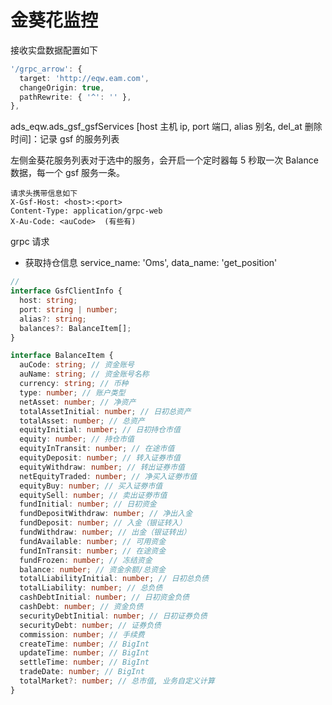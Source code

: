 # 金葵花监控

接收实盘数据配置如下

```ts
'/grpc_arrow': {
  target: 'http://eqw.eam.com',
  changeOrigin: true,
  pathRewrite: { '^': '' },
},
```

ads_eqw.ads_gsf_gsfServices [host 主机 ip, port 端口, alias 别名, del_at 删除时间]：记录 gsf 的服务列表

左侧金葵花服务列表对于选中的服务，会开启一个定时器每 5 秒取一次 Balance 数据，每一个 gsf 服务一条。

```
请求头携带信息如下
X-Gsf-Host: <host>:<port>
Content-Type: application/grpc-web
X-Au-Code: <auCode>  (有些有)
```

grpc 请求

- 获取持仓信息 service_name: 'Oms', data_name: 'get_position'

```typescript
//
interface GsfClientInfo {
  host: string;
  port: string | number;
  alias?: string;
  balances?: BalanceItem[];
}

interface BalanceItem {
  auCode: string; // 资金账号
  auName: string; // 资金账号名称
  currency: string; // 币种
  type: number; // 账户类型
  netAsset: number; // 净资产
  totalAssetInitial: number; // 日初总资产
  totalAsset: number; // 总资产
  equityInitial: number; // 日初持仓市值
  equity: number; // 持仓市值
  equityInTransit: number; // 在途市值
  equityDeposit: number; // 转入证券市值
  equityWithdraw: number; // 转出证券市值
  netEquityTraded: number; // 净买入证劵市值
  equityBuy: number; // 买入证劵市值
  equitySell: number; // 卖出证劵市值
  fundInitial: number; // 日初资金
  fundDepositWithdraw: number; // 净出入金
  fundDeposit: number; // 入金（银证转入）
  fundWithdraw: number; // 出金（银证转出）
  fundAvailable: number; // 可用资金
  fundInTransit: number; // 在途资金
  fundFrozen: number; // 冻结资金
  balance: number; // 资金余额/总资金
  totalLiabilityInitial: number; // 日初总负债
  totalLiability: number; // 总负债
  cashDebtInitial: number; // 日初资金负债
  cashDebt: number; // 资金负债
  securityDebtInitial: number; // 日初证券负债
  securityDebt: number; // 证券负债
  commission: number; // 手续费
  createTime: number; // BigInt
  updateTime: number; // BigInt
  settleTime: number; // BigInt
  tradeDate: number; // BigInt
  totalMarket?: number; // 总市值, 业务自定义计算
}
```
